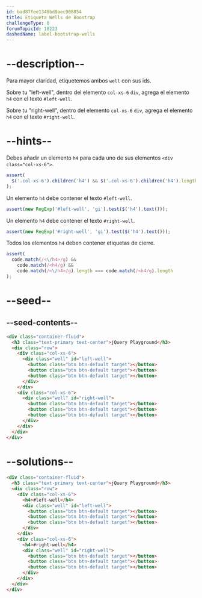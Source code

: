 ```yaml
---
id: bad87fee1348bd9aec908854
title: Etiqueta Wells de Boostrap
challengeType: 0
forumTopicId: 18223
dashedName: label-bootstrap-wells
---
```


# --description--

Para mayor claridad, etiquetemos ambos `well` con sus ids.

Sobre tu "left-well", dentro del elemento `col-xs-6` `div`, agrega el elemento `h4` con el texto `#left-well`.

Sobre tu "right-well", dentro del elemento `col-xs-6` `div`, agrega el elemento `h4` con el texto `#right-well`.

# --hints--

Debes añadir un elemento `h4` para cada uno de sus elementos `<div class="col-xs-6">`.

```js
assert(
  $('.col-xs-6').children('h4') && $('.col-xs-6').children('h4').length > 1
);
```

Un elemento `h4` debe contener el texto `#left-well`.

```js
assert(new RegExp('#left-well', 'gi').test($('h4').text()));
```

Un elemento `h4` debe contener el texto `#right-well`.

```js
assert(new RegExp('#right-well', 'gi').test($('h4').text()));
```

Todos los elementos `h4` deben contener etiquetas de cierre.

```js
assert(
  code.match(/<\/h4>/g) &&
    code.match(/<h4/g) &&
    code.match(/<\/h4>/g).length === code.match(/<h4/g).length
);
```

# --seed--

## --seed-contents--

```html
<div class="container-fluid">
  <h3 class="text-primary text-center">jQuery Playground</h3>
  <div class="row">
    <div class="col-xs-6">
      <div class="well" id="left-well">
        <button class="btn btn-default target"></button>
        <button class="btn btn-default target"></button>
        <button class="btn btn-default target"></button>
      </div>
    </div>
    <div class="col-xs-6">
      <div class="well" id="right-well">
        <button class="btn btn-default target"></button>
        <button class="btn btn-default target"></button>
        <button class="btn btn-default target"></button>
      </div>
    </div>
  </div>
</div>
```

# --solutions--

```html
<div class="container-fluid">
  <h3 class="text-primary text-center">jQuery Playground</h3>
  <div class="row">
    <div class="col-xs-6">
      <h4>#left-well</h4>
      <div class="well" id="left-well">
        <button class="btn btn-default target"></button>
        <button class="btn btn-default target"></button>
        <button class="btn btn-default target"></button>
      </div>
    </div>
    <div class="col-xs-6">
      <h4>#right-well</h4>
      <div class="well" id="right-well">
        <button class="btn btn-default target"></button>
        <button class="btn btn-default target"></button>
        <button class="btn btn-default target"></button>
      </div>
    </div>
  </div>
</div>
```
